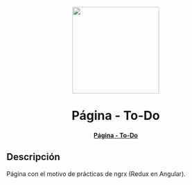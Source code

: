 <h1 align="center">
  <br>
  <img src="https://ngrx.io/assets/images/badge.svg" width="200">
  <br><br>
  Página - To-Do
  <br>
</h1>
<h4 align="center"><a href="https://github.com/martinbobbio/frontend-adminpro">Página - To-Do</a></h4>


## Descripción

Página con el motivo de prácticas de ngrx (Redux en Angular).


